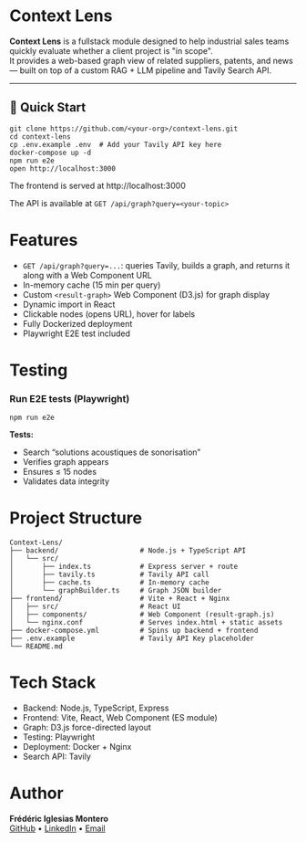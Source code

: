 # Context Lens

**Context Lens** is a fullstack module designed to help industrial sales teams quickly evaluate whether a client project is "in scope".  
It provides a web-based graph view of related suppliers, patents, and news — built on top of a custom RAG + LLM pipeline and Tavily Search API.

---

## 🚀 Quick Start

```
git clone https://github.com/<your-org>/context-lens.git
cd context-lens
cp .env.example .env  # Add your Tavily API key here
docker-compose up -d
npm run e2e
open http://localhost:3000
```

The frontend is served at http://localhost:3000

The API is available at `GET /api/graph?query=<your-topic>`

# Features

- `GET /api/graph?query=...`: queries Tavily, builds a graph, and returns it along with a Web Component URL
- In-memory cache (15 min per query)
- Custom `<result-graph>` Web Component (D3.js) for graph display
- Dynamic import in React
- Clickable nodes (opens URL), hover for labels
- Fully Dockerized deployment
- Playwright E2E test included

# Testing

### Run E2E tests (Playwright)

```
npm run e2e
```

**Tests:**
- Search “solutions acoustiques de sonorisation”
- Verifies graph appears
- Ensures ≤ 15 nodes
- Validates data integrity


# Project Structure
```
Context-Lens/
├── backend/                    # Node.js + TypeScript API
│   └── src/
│       ├── index.ts            # Express server + route
│       ├── tavily.ts           # Tavily API call
│       ├── cache.ts            # In-memory cache
│       └── graphBuilder.ts     # Graph JSON builder
├── frontend/                   # Vite + React + Nginx
│   ├── src/                    # React UI
│   ├── components/             # Web Component (result-graph.js)
│   └── nginx.conf              # Serves index.html + static assets
├── docker-compose.yml          # Spins up backend + frontend
├── .env.example                # Tavily API Key placeholder
└── README.md
```

# Tech Stack
- Backend: Node.js, TypeScript, Express
- Frontend: Vite, React, Web Component (ES module)
- Graph: D3.js force-directed layout
- Testing: Playwright
- Deployment: Docker + Nginx
- Search API: Tavily

# Author

**Frédéric Iglesias Montero**  
[GitHub](https://github.com/Khosuke) • [LinkedIn](https://www.linkedin.com/in/frédéric-iglesias-montero-39b864359/) • [Email](frederic.iglesias.montero@gmail.com)
